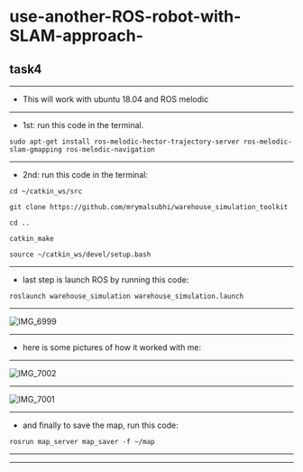 # use-another-ROS-robot-with-SLAM-approach-
## task4
 
---

- This will work with ubuntu 18.04 and ROS melodic

---

- 1st: run this code in the terminal.

`sudo apt-get install ros-melodic-hector-trajectory-server ros-melodic-slam-gmapping ros-melodic-navigation`

---

- 2nd: run this code in the terminal:

```
cd ~/catkin_ws/src

git clone https://github.com/mrymalsubhi/warehouse_simulation_toolkit

cd ..

catkin_make

source ~/catkin_ws/devel/setup.bash
```

---

- last step is launch ROS by running this code: 

`roslaunch warehouse_simulation warehouse_simulation.launch`

---

![IMG_6999](https://user-images.githubusercontent.com/85639068/129168796-6e4647b0-f3be-4064-8438-2377083772db.jpg)


---

- here is some pictures of how it worked with me: 

---

![IMG_7002](https://user-images.githubusercontent.com/85639068/129168321-7eb9d024-e2b3-4140-9961-4e5da30122c0.jpg)

---

![IMG_7001](https://user-images.githubusercontent.com/85639068/129168342-8a2d4711-f1de-4ef4-b35e-76e2db278a06.jpg)

---

- and finally to save the map, run this code: 

`rosrun map_server map_saver -f ~/map`

---



---
